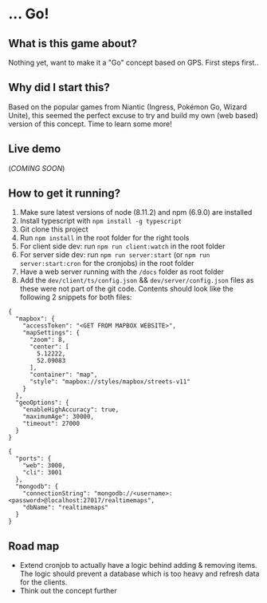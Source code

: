 # ... Go!

## What is this game about?
Nothing yet, want to make it a "Go" concept based on GPS. First steps first..

## Why did I start this?
Based on the popular games from Niantic (Ingress, Pokémon Go, Wizard Unite),
this seemed the perfect excuse to try and build my own (web based) version
of this concept. Time to learn some more!

## Live demo
(*COMING SOON*)

## How to get it running?
1. Make sure latest versions of node (8.11.2) and npm (6.9.0) are installed
2. Install typescript with `npm install -g typescript`
3. Git clone this project
4. Run `npm install` in the root folder for the right tools
5. For client side dev: run `npm run client:watch` in the root folder
6. For server side dev: run `npm run server:start` (or `npm run
server:start:cron` for the cronjobs) in the root folder
7. Have a web server running with the `/docs` folder as root folder
8. Add the `dev/client/ts/config.json` && `dev/server/config.json` files as
these were not part of the git code.  Contents should look like the following
2 snippets for both files:
```
{
  "mapbox": {
    "accessToken": "<GET FROM MAPBOX WEBSITE>",
    "mapSettings": {
      "zoom": 8,
      "center": [
        5.12222,
        52.09083
      ],
      "container": "map",
      "style": "mapbox://styles/mapbox/streets-v11"
    }
  },
  "geoOptions": {
    "enableHighAccuracy": true,
    "maximumAge": 30000,
    "timeout": 27000
  }
}
```
```
{
  "ports": {
    "web": 3000,
    "cli": 3001
  },
  "mongodb": {
    "connectionString": "mongodb://<username>:<password>@localhost:27017/realtimemaps",
    "dbName": "realtimemaps"
  }
}

```

## Road map
* Extend cronjob to actually have a logic behind adding & removing items.
The logic should prevent a database which is too heavy and refresh data for
the clients.
* Think out the concept further

